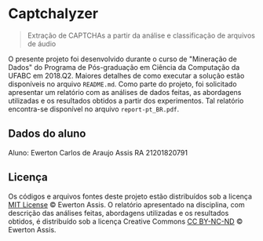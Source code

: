 # Captchalyzer

> Extração de CAPTCHAs a partir da análise e classificação de arquivos de áudio

O presente projeto foi desenvolvido durante o curso de "Mineração de Dados" do Programa de
Pós-graduação em Ciência da Computação da UFABC em 2018.Q2. Maiores detalhes de como executar
a solução estão disponíveis no arquivo `README.md`. Como parte do projeto, foi solicitado
apresentar um relatório com as análises de dados feitas, as abordagens utilizadas e os resultados
obtidos a partir dos experimentos. Tal relatório encontra-se disponível no arquivo
`report-pt_BR.pdf`.

## Dados do aluno

Aluno: Ewerton Carlos de Araujo Assis
RA 21201820791

## Licença

Os códigos e arquivos fontes deste projeto estão distribuídos sob a licença
[MIT License](http://earaujoassis.mit-license.org/) &copy; Ewerton Assis.
O relatório apresentado na disciplina, com descrição das análises feitas, abordagens utilizadas
e os resultados obtidos, é distribuído sob a licença Creative Commons
[CC BY-NC-ND](https://creativecommons.org/licenses/by-nc-nd/4.0/deed.pt_BR) &copy; Ewerton Assis.
